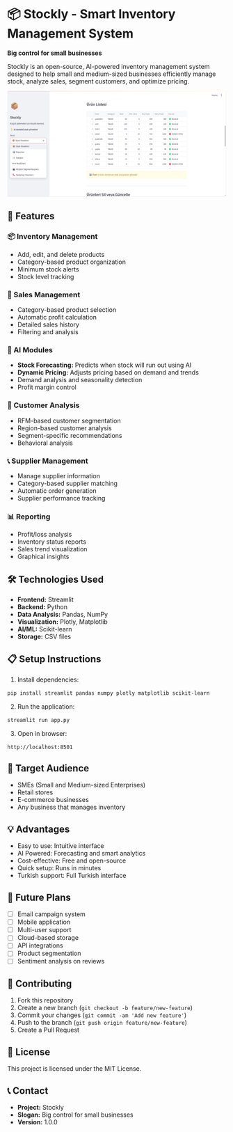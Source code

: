 # 📦 Stockly - Smart Inventory Management System

**Big control for small businesses**

Stockly is an open-source, AI-powered inventory management system designed to help small and medium-sized businesses efficiently manage stock, analyze sales, segment customers, and optimize pricing.

![Home Page](images/1.png)


## 🚀 Features

### 📦 Inventory Management
- Add, edit, and delete products
- Category-based product organization
- Minimum stock alerts
- Stock level tracking

### 🛒 Sales Management
- Category-based product selection
- Automatic profit calculation
- Detailed sales history
- Filtering and analysis

### 🤖 AI Modules
- **Stock Forecasting:** Predicts when stock will run out using AI
- **Dynamic Pricing:** Adjusts pricing based on demand and trends
- Demand analysis and seasonality detection
- Profit margin control

### 👥 Customer Analysis
- RFM-based customer segmentation
- Region-based customer analysis
- Segment-specific recommendations
- Behavioral analysis

### 📞 Supplier Management
- Manage supplier information
- Category-based supplier matching
- Automatic order generation
- Supplier performance tracking

### 📊 Reporting
- Profit/loss analysis
- Inventory status reports
- Sales trend visualization
- Graphical insights

## 🛠️ Technologies Used

- **Frontend:** Streamlit
- **Backend:** Python
- **Data Analysis:** Pandas, NumPy
- **Visualization:** Plotly, Matplotlib
- **AI/ML:** Scikit-learn
- **Storage:** CSV files


## 📋 Setup Instructions

1. Install dependencies:
```bash
pip install streamlit pandas numpy plotly matplotlib scikit-learn
```

2. Run the application:
```bash
streamlit run app.py
```

3. Open in browser:
```
http://localhost:8501
```

## 🎯 Target Audience

- SMEs (Small and Medium-sized Enterprises)
- Retail stores
- E-commerce businesses
- Any business that manages inventory

## 💡 Advantages

- Easy to use: Intuitive interface  
- AI Powered: Forecasting and smart analytics  
- Cost-effective: Free and open-source  
- Quick setup: Runs in minutes  
- Turkish support: Full Turkish interface  

## 🚧 Future Plans

- [ ] Email campaign system  
- [ ] Mobile application  
- [ ] Multi-user support  
- [ ] Cloud-based storage  
- [ ] API integrations  
- [ ] Product segmentation  
- [ ] Sentiment analysis on reviews  

## 🤝 Contributing

1. Fork this repository  
2. Create a new branch (`git checkout -b feature/new-feature`)  
3. Commit your changes (`git commit -am 'Add new feature'`)  
4. Push to the branch (`git push origin feature/new-feature`)  
5. Create a Pull Request  

## 📄 License

This project is licensed under the MIT License.

## 📞 Contact

- **Project:** Stockly  
- **Slogan:** Big control for small businesses  
- **Version:** 1.0.0
